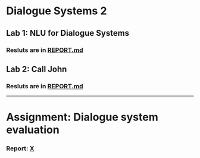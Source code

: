 # Dialogue Systems 2

## Lab 1: NLU for Dialogue Systems 

### Resluts are in  [REPORT.md](https://github.com/eliyetres/NLU1/blob/master/Lab1/REPORT.md)


## Lab 2: Call John

### Resluts are in  [REPORT.md](https://github.com/eliyetres/NLU1/blob/master/Lab2/REPORT.md)

---

# Assignment: Dialogue system evaluation

### Report:  [X](https://github.com/eliyetres/NLU1/blob/master/Lab1/)